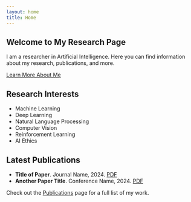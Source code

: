 ```yaml
---
layout: home
title: Home
---
```


<div class="hero">
    <h2>Welcome to My Research Page</h2>
    <p>I am a researcher in Artificial Intelligence. Here you can find information about my research, publications, and more.</p>
    <a href="{{ site.baseurl }}/about/" class="btn">Learn More About Me</a>
</div>

## Research Interests

- Machine Learning
- Deep Learning
- Natural Language Processing
- Computer Vision
- Reinforcement Learning
- AI Ethics

## Latest Publications

- **Title of Paper**. Journal Name, 2024. [PDF](#)
- **Another Paper Title**. Conference Name, 2024. [PDF](#)

Check out the [Publications](/publications/) page for a full list of my work.
